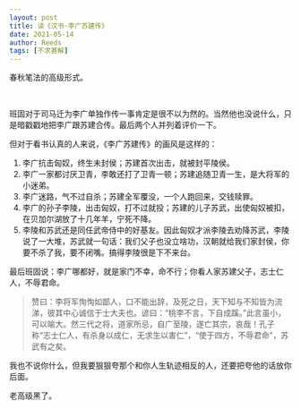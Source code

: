 ```yaml
---
layout: post
title: 读《汉书·李广苏建传》
date: 2021-05-14
author: Reeds
tags: [不求甚解]
---
```


  春秋笔法的高级形式。

<!--- more --->

<br>

班固对于司马迁为李广单独作传一事肯定是很不以为然的。当然他也没说什么，只是暗戳戳地把李广跟苏建合传。最后两个人并列着评价一下。

但对于看书认真的人来说，《李广苏建传》的画风是这样的：

1. 李广抗击匈奴，终生未封侯；苏建首次出击，就被封平陵侯。
2. 李广一家都讨厌卫青，李敢还打了卫青一顿；苏建追随卫青一生，是大将军的小迷弟。
3. 李广迷路，气不过自杀；苏建全军覆没，一个人跑回来，交钱赎罪。
4. 李广的孙子李陵，出击匈奴，打不过就投；苏建的儿子苏武，出使匈奴被扣，在贝加尔湖放了十几年羊，宁死不降。
5. 李陵和苏武还是同任武帝侍中的好基友。因此匈奴才派李陵去劝降苏武，李陵说了一大堆，苏武就一句话：我们父子也没立啥功，汉朝就给我们家封侯，你要不杀了我，要不闭嘴。搞得李陵很是下不来台。

最后班固说：李广哪都好，就是家门不幸，命不行；你看人家苏建父子，志士仁人，不辱君命。

> 赞曰：李将军恂恂如鄙人，口不能出辞，及死之日，天下知与不知皆为流涕，彼其中心诚信于士大夫也。谚曰：“桃李不言，下自成蹊。”此言虽小，可以喻大。然三代之将，道家所忌，自广至陵，遂亡其宗，哀哉！孔子称“志士仁人，有杀身以成仁，无求生以害仁”，“使于四方，不辱君命”，苏武有之矣。

我也不说你什么，但我要狠狠夸那个和你人生轨迹相反的人，还要把夸他的话放你后面。

老高级黑了。